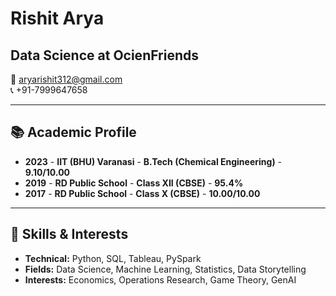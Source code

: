 # Rishit Arya

## Data Science at OcienFriends  

📧 aryarishit312@gmail.com  
📞 +91-7999647658  

---

## 📚 Academic Profile

- **2023** - **IIT (BHU) Varanasi** - **B.Tech (Chemical Engineering)** - **9.10/10.00**  
- **2019** - **RD Public School** - **Class XII (CBSE)** - **95.4%**  
- **2017** - **RD Public School** - **Class X (CBSE)** - **10.00/10.00**  

---

## 🔧 Skills & Interests

- **Technical:** Python, SQL, Tableau, PySpark  
- **Fields:** Data Science, Machine Learning, Statistics, Data Storytelling  
- **Interests:** Economics, Operations Research, Game Theory, GenAI  
